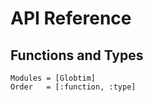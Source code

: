 # API Reference

## Functions and Types

```@autodocs
Modules = [Globtim]
Order   = [:function, :type]
```